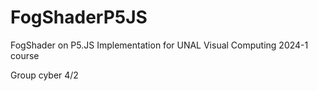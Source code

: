 # FogShaderP5JS
FogShader on P5.JS Implementation for UNAL Visual Computing 2024-1 course

Group cyber 4/2